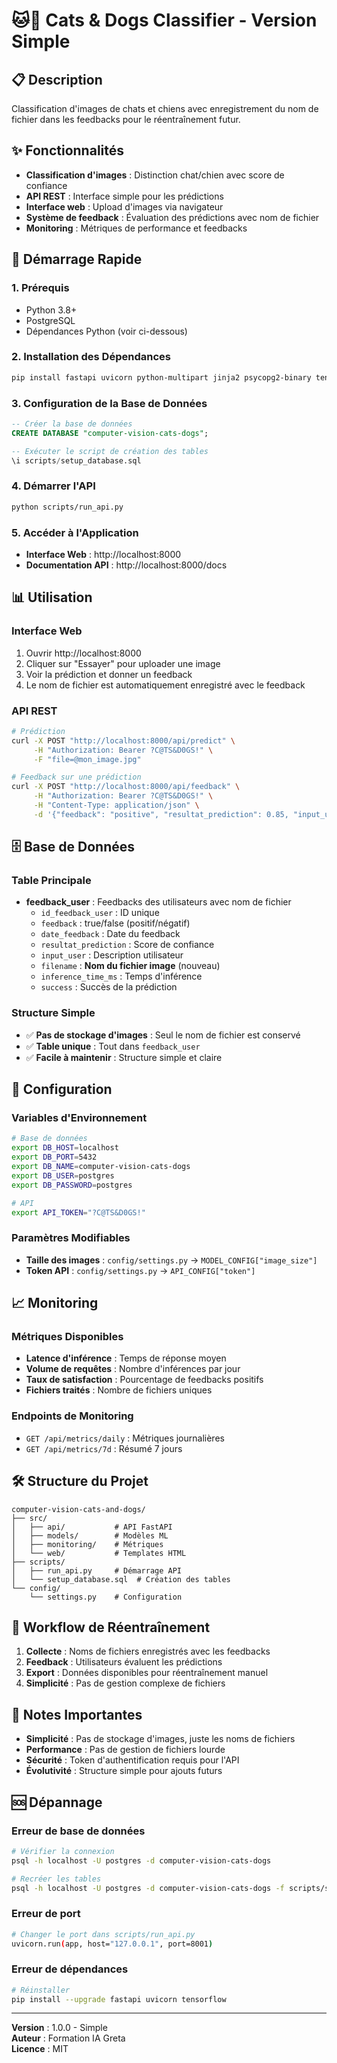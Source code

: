 # 🐱🐶 Cats & Dogs Classifier - Version Simple

## 📋 Description

Classification d'images de chats et chiens avec enregistrement du nom de fichier dans les feedbacks pour le réentraînement futur.

## ✨ Fonctionnalités

- **Classification d'images** : Distinction chat/chien avec score de confiance
- **API REST** : Interface simple pour les prédictions
- **Interface web** : Upload d'images via navigateur
- **Système de feedback** : Évaluation des prédictions avec nom de fichier
- **Monitoring** : Métriques de performance et feedbacks

## 🚀 Démarrage Rapide

### 1. Prérequis
- Python 3.8+
- PostgreSQL
- Dépendances Python (voir ci-dessous)

### 2. Installation des Dépendances
```bash
pip install fastapi uvicorn python-multipart jinja2 psycopg2-binary tensorflow pillow numpy
```

### 3. Configuration de la Base de Données
```sql
-- Créer la base de données
CREATE DATABASE "computer-vision-cats-dogs";

-- Exécuter le script de création des tables
\i scripts/setup_database.sql
```

### 4. Démarrer l'API
```bash
python scripts/run_api.py
```

### 5. Accéder à l'Application
- **Interface Web** : http://localhost:8000
- **Documentation API** : http://localhost:8000/docs

## 📊 Utilisation

### Interface Web
1. Ouvrir http://localhost:8000
2. Cliquer sur "Essayer" pour uploader une image
3. Voir la prédiction et donner un feedback
4. Le nom de fichier est automatiquement enregistré avec le feedback

### API REST
```bash
# Prédiction
curl -X POST "http://localhost:8000/api/predict" \
     -H "Authorization: Bearer ?C@TS&D0GS!" \
     -F "file=@mon_image.jpg"

# Feedback sur une prédiction
curl -X POST "http://localhost:8000/api/feedback" \
     -H "Authorization: Bearer ?C@TS&D0GS!" \
     -H "Content-Type: application/json" \
     -d '{"feedback": "positive", "resultat_prediction": 0.85, "input_user": "test.jpg", "filename": "mon_image.jpg"}'
```

## 🗄️ Base de Données

### Table Principale
- **feedback_user** : Feedbacks des utilisateurs avec nom de fichier
  - `id_feedback_user` : ID unique
  - `feedback` : true/false (positif/négatif)
  - `date_feedback` : Date du feedback
  - `resultat_prediction` : Score de confiance
  - `input_user` : Description utilisateur
  - `filename` : **Nom du fichier image** (nouveau)
  - `inference_time_ms` : Temps d'inférence
  - `success` : Succès de la prédiction

### Structure Simple
- ✅ **Pas de stockage d'images** : Seul le nom de fichier est conservé
- ✅ **Table unique** : Tout dans `feedback_user`
- ✅ **Facile à maintenir** : Structure simple et claire

## 🔧 Configuration

### Variables d'Environnement
```bash
# Base de données
export DB_HOST=localhost
export DB_PORT=5432
export DB_NAME=computer-vision-cats-dogs
export DB_USER=postgres
export DB_PASSWORD=postgres

# API
export API_TOKEN="?C@TS&D0GS!"
```

### Paramètres Modifiables
- **Taille des images** : `config/settings.py` → `MODEL_CONFIG["image_size"]`
- **Token API** : `config/settings.py` → `API_CONFIG["token"]`

## 📈 Monitoring

### Métriques Disponibles
- **Latence d'inférence** : Temps de réponse moyen
- **Volume de requêtes** : Nombre d'inférences par jour
- **Taux de satisfaction** : Pourcentage de feedbacks positifs
- **Fichiers traités** : Nombre de fichiers uniques

### Endpoints de Monitoring
- `GET /api/metrics/daily` : Métriques journalières
- `GET /api/metrics/7d` : Résumé 7 jours

## 🛠️ Structure du Projet

```
computer-vision-cats-and-dogs/
├── src/
│   ├── api/           # API FastAPI
│   ├── models/        # Modèles ML
│   ├── monitoring/    # Métriques
│   └── web/           # Templates HTML
├── scripts/
│   ├── run_api.py     # Démarrage API
│   └── setup_database.sql  # Création des tables
└── config/
    └── settings.py    # Configuration
```

## 🔄 Workflow de Réentraînement

1. **Collecte** : Noms de fichiers enregistrés avec les feedbacks
2. **Feedback** : Utilisateurs évaluent les prédictions
3. **Export** : Données disponibles pour réentraînement manuel
4. **Simplicité** : Pas de gestion complexe de fichiers

## 📝 Notes Importantes

- **Simplicité** : Pas de stockage d'images, juste les noms de fichiers
- **Performance** : Pas de gestion de fichiers lourde
- **Sécurité** : Token d'authentification requis pour l'API
- **Évolutivité** : Structure simple pour ajouts futurs

## 🆘 Dépannage

### Erreur de base de données
```bash
# Vérifier la connexion
psql -h localhost -U postgres -d computer-vision-cats-dogs

# Recréer les tables
psql -h localhost -U postgres -d computer-vision-cats-dogs -f scripts/setup_database.sql
```

### Erreur de port
```bash
# Changer le port dans scripts/run_api.py
uvicorn.run(app, host="127.0.0.1", port=8001)
```

### Erreur de dépendances
```bash
# Réinstaller
pip install --upgrade fastapi uvicorn tensorflow
```

---

**Version** : 1.0.0 - Simple  
**Auteur** : Formation IA Greta  
**Licence** : MIT
